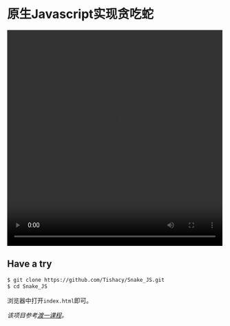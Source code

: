 # 原生Javascript实现贪吃蛇

<video src="./demo.mov" width="500px" height="500px"></video>

## Have a try

```bash
$ git clone https://github.com/Tishacy/Snake_JS.git
$ cd Snake_JS
```

浏览器中打开`index.html`即可。

 *该项目参考[渡一课程](https://study.163.com/course/courseMain.htm?courseId=1209399920)。*



